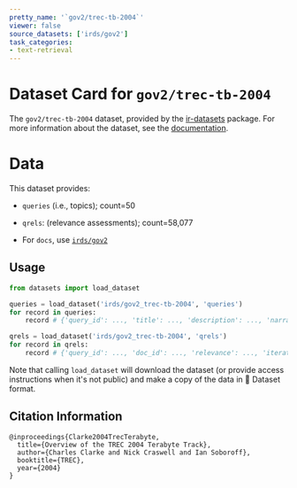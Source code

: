 ```yaml
---
pretty_name: '`gov2/trec-tb-2004`'
viewer: false
source_datasets: ['irds/gov2']
task_categories:
- text-retrieval
---
```


# Dataset Card for `gov2/trec-tb-2004`

The `gov2/trec-tb-2004` dataset, provided by the [ir-datasets](https://ir-datasets.com/) package.
For more information about the dataset, see the [documentation](https://ir-datasets.com/gov2#gov2/trec-tb-2004).

# Data

This dataset provides:
 - `queries` (i.e., topics); count=50
 - `qrels`: (relevance assessments); count=58,077

 - For `docs`, use [`irds/gov2`](https://huggingface.co/datasets/irds/gov2)

## Usage

```python
from datasets import load_dataset

queries = load_dataset('irds/gov2_trec-tb-2004', 'queries')
for record in queries:
    record # {'query_id': ..., 'title': ..., 'description': ..., 'narrative': ...}

qrels = load_dataset('irds/gov2_trec-tb-2004', 'qrels')
for record in qrels:
    record # {'query_id': ..., 'doc_id': ..., 'relevance': ..., 'iteration': ...}

```

Note that calling `load_dataset` will download the dataset (or provide access instructions when it's not public) and make a copy of the
data in 🤗 Dataset format.

## Citation Information

```
@inproceedings{Clarke2004TrecTerabyte,
  title={Overview of the TREC 2004 Terabyte Track},
  author={Charles Clarke and Nick Craswell and Ian Soboroff},
  booktitle={TREC},
  year={2004}
}
```
